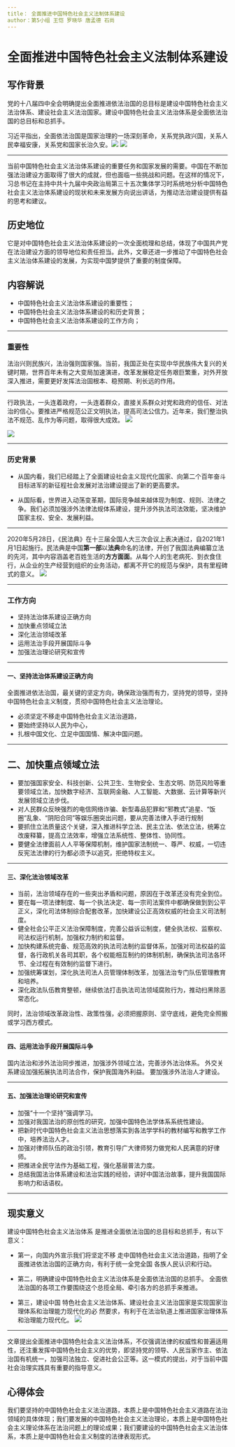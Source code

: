 ```yaml
---
title： 全面推进中国特色社会主义法制体系建设
author：第5小组 王恺 罗晓华 唐孟德 石尚
---
```


# 全面推进中国特色社会主义法制体系建设


## 写作背景

党的十八届四中全会明确提出全面推进依法治国的总目标是建设中国特色社会主义法治体系、建设社会主义法治国家。建设中国特色社会主义法治体系是全面依法治国的总目标和总抓手。

习近平指出，全面依法治国是国家治理的一场深刻革命，关系党执政兴国，关系人民幸福安康，关系党和国家长治久安。![](http://pic.qiniu.kicre.top/%E5%9B%BE%E7%89%871.jpg) ![](http://pic.qiniu.kicre.top/%E5%9B%BE%E7%89%872.jpg)

---

当前中国特色社会主义法治体系建设的重要任务和国家发展的需要。中国在不断加强法治建设方面取得了很大的成就，但也面临一些挑战和问题。在这样的情况下，习总书记在主持中共十九届中央政治局第三十五次集体学习时系统地分析中国特色社会主义法治体系建设的现状和未来发展方向说出讲话，为推动法治建设提供有益的思考和建议。

## 历史地位

它是对中国特色社会主义法治体系建设的一次全面梳理和总结，体现了中国共产党在法治建设方面的领导地位和责任担当。此外，文章还进一步推动了中国特色社会主义法治体系建设的发展，为实现中国梦提供了重要的制度保障。

## 内容解说

- 中国特色社会主义法治体系建设的重要性；
- 中国特色社会主义法治体系建设的和历史背景；
- 中国特色社会主义法治体系建设的工作方向；

---

### 重要性

法治兴则民族兴，法治强则国家强。当前，我国正处在实现中华民族伟大复兴的关键时期，世界百年未有之大变局加速演进，改革发展稳定任务艰巨繁重，对外开放深入推进，需要更好发挥法治固根本、稳预期、利长远的作用。

---

行政执法，一头连着政府，一头连着群众，直接关系群众对党和政府的信任、对法治的信心。要推进严格规范公正文明执法，提高司法公信力。近年来，我们整治执法不规范、乱作为等问题，取得很大成效。
![](http://pic.qiniu.kicre.top/%E5%9B%BE%E7%89%876.jpg)

![](http://pic.qiniu.kicre.top/%E5%9B%BE%E7%89%873.jpg)

---

### 历史背景

- 从国内看，我们已经踏上了全面建设社会主义现代化国家、向第二个百年奋斗目标进军的新征程社会发展对法治建设提出了新的更高要求。

- 从国际看，世界进入动荡变革期，国际竞争越来越体现为制度、规则、法律之争。我们必须加强涉外法律法规体系建设，提升涉外执法司法效能，坚决维护国家主权、安全、发展利益。

---

2020年5月28日，《民法典》在十三届全国人大三次会议上表决通过，自2021年1月1日起施行。民法典是中国**第一部**以**法典**命名的法律，开创了我国法典编纂立法的先河，其中内容涵盖老百姓生活的**方方面面**。从每个人的生老病死、到衣食住行，从企业的生产经营到组织的业务活动，都离不开它的规范与保护，具有里程碑式的意义。
![](http://pic.qiniu.kicre.top/%E5%9B%BE%E7%89%877.png)



---

### 工作方向

- 坚持法治体系建设正确方向
- 加快重点领域立法
- 深化法治领域改革
- 运用法治手段开展国际斗争
- 加强法治理论研究和宣传

---

#### 一、坚持法治体系建设正确方向

全面推进依法治国，最关键的坚定方向，确保政治强而有力，坚持党的领导，坚持中国特色社会主义制度，贯彻中国特色社会主义法治理论。

- 必须坚定不移走中国特色社会主义法治道路，
- 要始终坚持以人民为中心，
- 扎根中国文化、立足中国国情、解决中国问题。

---

## 二、加快重点领域立法

- 要加强国家安全、科技创新、公共卫生、生物安全、生态文明、防范风险等重要领域立法，加快数字经济、互联网金融、人工智能、大数据、云计算等新兴发展领域立法步伐。
- 对人民群众反映强烈的电信网络诈骗、新型毒品犯罪和“邪教式”追星、“饭圈”乱象、“阴阳合同”等娱乐圈突出问题，要从完善法律入手进行规制
- 要抓住立法质量这个关键，深入推进科学立法、民主立法、依法立法，统筹立改废释纂，提高立法效率，增强立法系统性、整体性、协同性。
- 要健全法律面前人人平等保障机制，维护国家法制统一、尊严、权威，一切违反宪法法律的行为都必须予以追究，拒绝特权主义。

---

#### 三、深化法治领域改革

- 当前，法治领域存在的一些突出矛盾和问题，原因在于改革还没有完全到位。
- 要在每一项法律制度、每一个执法决定、每一宗司法案件中都确保做到到公平正义，深化司法体制综合配套改革，加快建设公正高效权威的社会主义司法制度。
- 健全社会公平正义法治保障制度，完善公益诉讼制度，健全执法权、监察权、司法权运行机制，加强权力制约和监督。
- 加快构建系统完备、规范高效的执法司法制约监督体系，加强对司法权益的监督，各行政机关各司其职，各个权能相互制约的体制机制，确保执法司法各环节、全过程在有效制约监督下进行。
- 加强统筹谋划，深化执法司法人员管理体制改革，加强法治专门队伍管理教育和培养。
- 深化政法队伍教育整顿，继续依法打击执法司法领域腐败行为，推动扫黑除恶常态化。

同时，法治领域改革政治性、政策性强，必须把握原则、坚守底线，避免完全照搬或学习西方模式。

---

#### 四、运用法治手段开展国际斗争

国内法治和涉外法治同步推进，加强涉外领域立法，完善涉外法治体系。
外交关系建设加强拓展执法司法合作，保护我国海外利益。
要加强涉外法治人才建设。

---

#### 五、加强法治理论研究和宣传

- 加强“十一个坚持”强调学习。
- 加强对我国法治的原创性的研究，加强中国特色法学体系系统性建设。
- 把新时代中国特色社会主义法治思想落实到各法学学科的教材编写和教学工作中，培养法治人才。
- 加强对律师队伍的政治引领，教育引导广大律师努力做党和人民满意的好律师。
- 把推进全民守法作为基础工程，强化基层普法力度。
- 总结我国法治体系建设和法治实践的经验，讲好中国法治故事，提升我国国际影响力和话语权。

---

## 现实意义

建设中国特色社会主义法治体系 是推进全面依法治国的总目标和总抓手，有以下意义：

- 第一，向国内外宣示我们将坚定不移 走中国特色社会主义法治道路，指明了全面推进依法治国的正确方向，有利于统一全党全国 各族人民认识和行动。

- 第二，明确建设中国特色社会主义法治体系是全面依法治国的总抓手。 全面依法治国的各项工作要围绕这个总揽全局、牵引各方的总抓手来推进。

- 第三，建设中国 特色社会主义法治体系、建设社会主义法治国家是实现国家治理体系和治理能力现代化的必 然要求，有利于在法治轨道上推进国家治理体系和治理能力现代化。
![](http://pic.qiniu.kicre.top/%E5%9B%BE%E7%89%874.jpg)

---

文章提出全面推进中国特色社会主义法治体系，不仅强调法律的权威性和普遍适用性，还注重发挥中国特色社会主义的优势，即坚持党的领导、人民当家作主、依法治国有机统一，加强司法独立、促进社会公正等。这一模式的提出，对于当前中国社会治理实践具有重要的指导意义。

## 心得体会

我们要坚持的中国特色社会主义法治道路，本质上是中国特色社会主义道路在法治领域的具体体现；我们要发展的中国特色社会主义法治理论，本质上是中国特色社会主义理论体系在法治问题上的理论成果；我们要建设的中国特色社会主义法治体系，本质上是中国特色社会主义制度的法律表现形式。